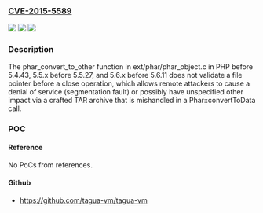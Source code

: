 ### [CVE-2015-5589](https://cve.mitre.org/cgi-bin/cvename.cgi?name=CVE-2015-5589)
![](https://img.shields.io/static/v1?label=Product&message=n%2Fa&color=blue)
![](https://img.shields.io/static/v1?label=Version&message=n%2Fa&color=blue)
![](https://img.shields.io/static/v1?label=Vulnerability&message=n%2Fa&color=brighgreen)

### Description

The phar_convert_to_other function in ext/phar/phar_object.c in PHP before 5.4.43, 5.5.x before 5.5.27, and 5.6.x before 5.6.11 does not validate a file pointer before a close operation, which allows remote attackers to cause a denial of service (segmentation fault) or possibly have unspecified other impact via a crafted TAR archive that is mishandled in a Phar::convertToData call.

### POC

#### Reference
No PoCs from references.

#### Github
- https://github.com/tagua-vm/tagua-vm

